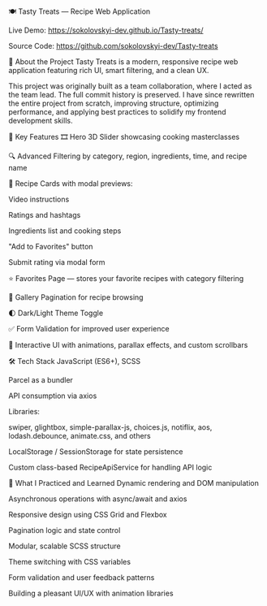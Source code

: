 🍽️ Tasty Treats — Recipe Web Application

Live Demo: https://sokolovskyi-dev.github.io/Tasty-treats/

Source Code: https://github.com/sokolovskyi-dev/Tasty-treats

🧩 About the Project Tasty Treats is a modern, responsive recipe web application
featuring rich UI, smart filtering, and a clean UX.

This project was originally built as a team collaboration, where I acted as the
team lead. The full commit history is preserved. I have since rewritten the
entire project from scratch, improving structure, optimizing performance, and
applying best practices to solidify my frontend development skills.

🚀 Key Features 🎞️ Hero 3D Slider showcasing cooking masterclasses

🔍 Advanced Filtering by category, region, ingredients, time, and recipe name

🧾 Recipe Cards with modal previews:

Video instructions

Ratings and hashtags

Ingredients list and cooking steps

"Add to Favorites" button

Submit rating via modal form

⭐ Favorites Page — stores your favorite recipes with category filtering

📄 Gallery Pagination for recipe browsing

🌓 Dark/Light Theme Toggle

✅ Form Validation for improved user experience

🎨 Interactive UI with animations, parallax effects, and custom scrollbars

🛠 Tech Stack JavaScript (ES6+), SCSS

Parcel as a bundler

API consumption via axios

Libraries:

swiper, glightbox, simple-parallax-js, choices.js, notiflix, aos,
lodash.debounce, animate.css, and others

LocalStorage / SessionStorage for state persistence

Custom class-based RecipeApiService for handling API logic

🎯 What I Practiced and Learned Dynamic rendering and DOM manipulation

Asynchronous operations with async/await and axios

Responsive design using CSS Grid and Flexbox

Pagination logic and state control

Modular, scalable SCSS structure

Theme switching with CSS variables

Form validation and user feedback patterns

Building a pleasant UI/UX with animation libraries

<!-- 🛠 About This Project This project was originally developed as a team
collaboration, where I acted as the team lead. You can explore the full commit
history to see the contributions made by the team.

Now, I am rewriting the project from scratch to improve the code structure,
optimize performance, and implement best practices.

📜 Project History The initial version was built as a team project, which you
can review in the commit history.

I am now rebuilding it entirely, demonstrating my individual coding skills and
approach to modern development.

🚀 Goals of the Rewrite Better architecture and clean code

Improved performance and maintainability

Implementation of best practices and new technologies -->
